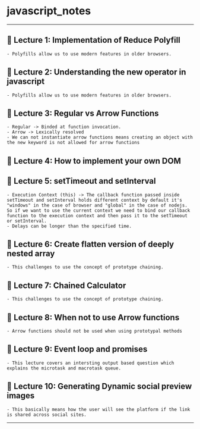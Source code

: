 # javascript_notes

---

## 🚀 Lecture 1: Implementation of Reduce Polyfill

    - Polyfills allow us to use modern features in older browsers.

## 🚀 Lecture 2: Understanding the new operator in javascript

    - Polyfills allow us to use modern features in older browsers.

## 🚀 Lecture 3: Regular vs Arrow Functions

    - Regular -> Binded at function invocation.
    - Arrow -> Lexically resolved
    - We can not instantiate arrow functions means creating an object with the new keyword is not allowed for arrow functions

## 🚀 Lecture 4: How to implement your own DOM

## 🚀 Lecture 5: setTimeout and setInterval

    - Execution Context (this) -> The callback function passed inside setTimeout and setInterval holds different context by default it's "windows" in the case of browser and "global" in the case of nodejs. So if we want to use the current context we need to bind our callback function to the execution context and then pass it to the setTimeout or setInterval.
    - Delays can be longer than the specified time.

## 🚀 Lecture 6: Create flatten version of deeply nested array

    - This challenges to use the concept of prototype chaining.

## 🚀 Lecture 7: Chained Calculator

    - This challenges to use the concept of prototype chaining.

## 🚀 Lecture 8: When not to use Arrow functions

    - Arrow functions should not be used when using prototypal methods

## 🚀 Lecture 9: Event loop and promises

    - This lecture covers an intersting output based question which explains the microtask and macrotask queue.

## 🚀 Lecture 10: Generating Dynamic social preview images

    - This basically means how the user will see the platform if the link is shared across social sites.

---
